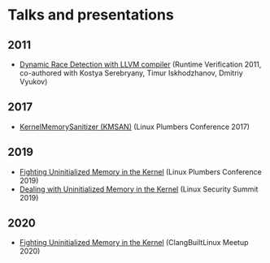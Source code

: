 # Talks and presentations

## 2011
 * [Dynamic Race Detection with LLVM compiler](https://github.com/ramosian-glider/talks-and-presentations/blob/master/2011/TSan-LLVM%20at%20RV%202011.pdf) (Runtime Verification 2011, co-authored with Kostya Serebryany, Timur Iskhodzhanov, Dmitriy Vyukov)

## 2017
 * [KernelMemorySanitizer (KMSAN)](https://github.com/ramosian-glider/talks-and-presentations/blob/master/2017/KMSAN%20presentation%20for%20LPC%202017.pdf) (Linux Plumbers Conference 2017)

## 2019
 * [Fighting Uninitialized Memory in the Kernel](https://github.com/ramosian-glider/talks-and-presentations/blob/master/2019/KMSAN%20for%20LPC%202019.pdf) (Linux Plumbers Conference 2019)
 * [Dealing with Uninitialized Memory in the Kernel](https://github.com/ramosian-glider/talks-and-presentations/blob/master/2019/Dealing%20with%20Uninitialized%20Memory%20in%20the%20Kernel%20for%20LSS'19.pdf) (Linux Security Summit 2019)
 
## 2020
 * [Fighting Uninitialized Memory in the Kernel](https://github.com/ramosian-glider/talks-and-presentations/blob/master/2020/Fighting_uninitialized_memory_at_CBL_Meetup_2020.pdf) (ClangBuiltLinux Meetup 2020)
